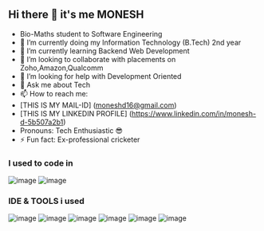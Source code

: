 ## Hi there 👋  it's me MONESH

-  Bio-Maths student to Software Engineering 
- 🔭 I’m currently doing my Information Technology (B.Tech) 2nd year 
- 🌱 I’m currently learning Backend Web Development 
- 👯 I’m looking to collaborate with placements on Zoho,Amazon,Qualcomm 
- 🤔 I’m looking for help with Development Oriented
- 💬 Ask me about Tech
- 📫 How to reach me:
- [THIS IS MY MAIL-ID] (moneshd16@gmail.com)
- [THIS IS MY LINKEDIN PROFILE] (https://www.linkedin.com/in/monesh-d-5b507a2b1)
- Pronouns: Tech Enthusiastic 😎
- ⚡ Fun fact: Ex-professional cricketer 

### I used to code in 
![image](https://github.com/MONESHGOMO/MONESHGOMO/assets/167512723/98adf7e8-1d2b-4d61-ae4b-b1d79019f1d3)
![image](https://github.com/MONESHGOMO/MONESHGOMO/assets/167512723/447a13dd-b5a8-4a10-8611-cd3d80fd9b5b)

### IDE & TOOLS i used

![image](https://github.com/MONESHGOMO/MONESHGOMO/assets/167512723/f1964332-0e3f-4d59-af16-cf625a8d08d9)
![image](https://github.com/MONESHGOMO/MONESHGOMO/assets/167512723/8b50fe41-94ca-4274-bc26-08ba356f1008)
![image](https://github.com/MONESHGOMO/MONESHGOMO/assets/167512723/3b285427-c8d3-4f2f-92cb-df9e57ed9da9)
![image](https://github.com/MONESHGOMO/MONESHGOMO/assets/167512723/0a8b9bea-27ab-458d-bf99-38215760ff49)
![image](https://github.com/MONESHGOMO/MONESHGOMO/assets/167512723/9060ec2d-c63b-432c-a733-95101623ce95)
![image](https://github.com/MONESHGOMO/MONESHGOMO/assets/167512723/ce119d43-5a78-41f7-adeb-9d7377432098)





